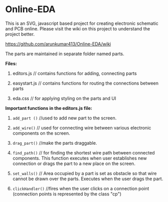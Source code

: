 # Online-EDA

This is an SVG, javascript based project for creating electronic schematic and PCB online. Please visit the wiki on this project to understand the project better.

https://github.com/arunkumar413/Online-EDA/wiki

The parts are maintained in separate folder named parts.

**Files:**

1) editors.js  // contains functions for adding, connecting parts

2) easystart.js // contains functions for routing the connections between parts

3) eda.css // for applying styling on the parts and UI


**Important functions in the editors.js file:**

1) `add_part ()` //used to add new part to the screen.

2) `add_wire()`  // used for connecting wire between various electronic components on the screen.

3) `drag_part()`  //make the parts draggable.

4) `find_path()` // for finding the shortest wire path between connected components. This function executes when user establishes
new connection or drags the part to a new place on the screen.

5) `set_walls()`   // Area occupied by a part is set as obstacle so that wire cannot be drawn 
over the parts. Executes when the user drags the part.

6) `clickHandler()` //fires when the user clicks on a connection point (connection points is represented by the class "cp")
 


